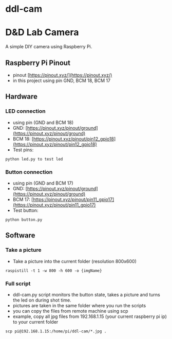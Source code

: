# ddl-cam
# D&amp;D Lab Camera

A simple DIY camera using Raspberry Pi.

## Raspberry Pi Pinout
 * pinout [https://pinout.xyz/](https://pinout.xyz/)
 * in this project using pin GND, BCM 18, BCM 17

## Hardware
### LED connection
 * using pin (GND and BCM 18)
 * GND: [https://pinout.xyz/pinout/ground](https://pinout.xyz/pinout/ground)
 * BCM 18: [https://pinout.xyz/pinout/pin12_gpio18](https://pinout.xyz/pinout/pin12_gpio18)
 * Test pins:

 ```python led.py to test led```

### Button connection
 * using pin (GND and BCM 17)
 * GND: [https://pinout.xyz/pinout/ground](https://pinout.xyz/pinout/ground)
 * BCM 17: [https://pinout.xyz/pinout/pin11_gpio17](https://pinout.xyz/pinout/pin11_gpio17)
 * Test button:

 ```python button.py``` 

## Software
### Take a picture
 * Take a picture into the current folder (resolution 800x600)

 ```raspistill -t 1 -w 800 -h 600 -o {imgName}```

### Full script
 * ddl-cam.py script monitors the button state, takes a picture and turns the led on during shot time.
 * pictures are taken in the same folder where you run the scripts
 * you can copy the files from remote machine using scp
 * example, copy all jpg files from 192.168.1.15 (your current raspberry pi ip)  to your current folder

```scp pi@192.168.1.15:/home/pi/ddl-cam/*.jpg .```